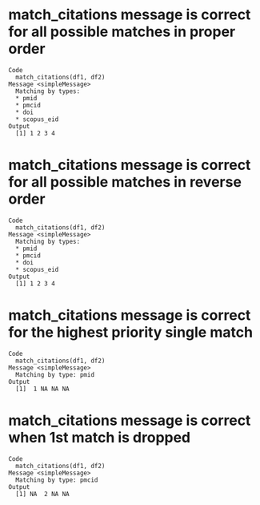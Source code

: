 # match_citations message is correct for all possible matches in proper order

    Code
      match_citations(df1, df2)
    Message <simpleMessage>
      Matching by types: 
      * pmid
      * pmcid
      * doi
      * scopus_eid
    Output
      [1] 1 2 3 4

# match_citations message is correct for all possible matches in reverse order

    Code
      match_citations(df1, df2)
    Message <simpleMessage>
      Matching by types: 
      * pmid
      * pmcid
      * doi
      * scopus_eid
    Output
      [1] 1 2 3 4

# match_citations message is correct for the highest priority single match

    Code
      match_citations(df1, df2)
    Message <simpleMessage>
      Matching by type: pmid
    Output
      [1]  1 NA NA NA

# match_citations message is correct when 1st match is dropped

    Code
      match_citations(df1, df2)
    Message <simpleMessage>
      Matching by type: pmcid
    Output
      [1] NA  2 NA NA

